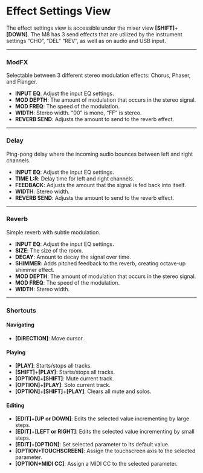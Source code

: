 # Effect Settings View

The effect settings view is accessible under the mixer view **[SHIFT]**+**[DOWN]**. The M8 has 3 send effects that are utilized by the instrument settings “CHO”, “DEL” “REV”, as well as on audio and USB input.

***

### ModFX
Selectable between 3 different stereo modulation effects: Chorus, Phaser, and Flanger.
* **INPUT EQ**: Adjust the input EQ settings.
* **MOD DEPTH**: The amount of modulation that occurs in the stereo signal.
* **MOD FREQ**: The speed of the modulation.
* **WIDTH**: Stereo width. “00” is mono, “FF” is stereo.
* **REVERB SEND**: Adjusts the amount to send to the reverb effect.

***

### Delay
Ping-pong delay where the incoming audio bounces between left and right channels.
* **INPUT EQ**: Adjust the input EQ settings.
* **TIME L:R**: Delay time for left and right channels.
* **FEEDBACK**: Adjusts the amount that the signal is fed back into itself.
* **WIDTH**: Stereo width.
* **REVERB SEND**: Adjusts the amount to send to the reverb effect.

***

### Reverb
Simple reverb with subtle modulation.
* **INPUT EQ**: Adjust the input EQ settings.
* **SIZE**: The size of the room.
* **DECAY**: Amount to decay the signal over time.
* **SHIMMER**: Adds pitched feedback to the reverb, creating octave-up shimmer effect.
* **MOD DEPTH**: The amount of modulation that occurs in the stereo signal.
* **MOD FREQ**: The speed of the modulation.
* **WIDTH**: Stereo width.

***

### Shortcuts

#### Navigating
* **[DIRECTION]**: Move cursor.

#### Playing
* **[PLAY]**: Starts/stops all tracks.
* **[SHIFT]**+**[PLAY]**: Starts/stops all tracks.
* **[OPTION]**+**[SHIFT]**: Mute current track.
* **[OPTION]**+**[PLAY]**: Solo current track.
* **[OPTION]**+**[SHIFT]**+**[PLAY]**: Clears all mute and solos.

#### Editing
* **[EDIT]**+**[UP or DOWN]**: Edits the selected value incrementing by large steps.
* **[EDIT]**+**[LEFT or RIGHT]**: Edits the selected value incrementing by small steps.
* **[EDIT]**+**[OPTION]**: Set selected parameter to its default value.
* **[OPTION+TOUCHSCREEN]**: Assign the touchscreen axis to the selected parameter.
* **[OPTION+MIDI CC]**: Assign a MIDI CC to the selected parameter.